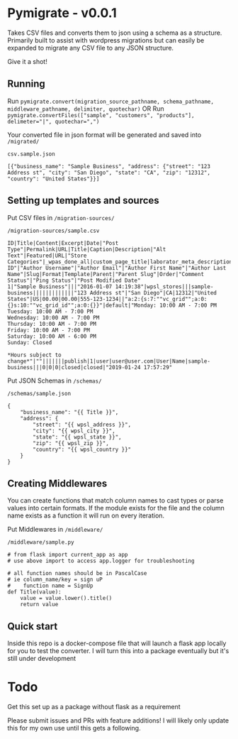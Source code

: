 # Pymigrate - v0.0.1

Takes CSV files and converts them to json using a schema as a structure. Primarily built to assist with wordpress migrations but can easily be expanded to migrate any CSV file to any JSON structure.

Give it a shot!

## Running

Run `pymigrate.convert(migration_source_pathname, schema_pathname, middleware_pathname, delimiter, quotechar)`
OR
Run `pymigrate.convertFiles(["sample", "customers", "products"], delimeter="|", quotechar=",")`

Your converted file in json format will be generated and saved into `/migrated/`

`csv.sample.json`
```
[{"business_name": "Sample Business", "address": {"street": "123 Address st", "city": "San Diego", "state": "CA", "zip": "12312", "country": "United States"}}]
```

## Setting up templates and sources

Put CSV files in `/migration-sources/`

`/migration-sources/sample.csv`
```
ID|Title|Content|Excerpt|Date|"Post Type"|Permalink|URL|Title|Caption|Description|"Alt Text"|Featured|URL|"Store Categories"|_wpas_done_all|custom_page_title|laborator_meta_description|laborator_meta_keywords|laborator_meta_robots_index|laborator_meta_robots_follow|wpsl_address|wpsl_city|wpsl_state|wpsl_zip|wpsl_country|wpsl_country_iso|wpsl_lat|wpsl_lng|wpsl_phone|wpsl_url|_vc_post_settings|slide_template|wpsl_hours|wpsl_email|wpsl_address2|rs_page_bg_color|wpsl_fax|_wp_trash_meta_status|_wp_trash_meta_time|_wp_desired_post_slug|Status|"Author ID"|"Author Username"|"Author Email"|"Author First Name"|"Author Last Name"|Slug|Format|Template|Parent|"Parent Slug"|Order|"Comment Status"|"Ping Status"|"Post Modified Date"
1|"Sample Business"|||"2016-01-07 14:19:38"|wpsl_stores|||sample-business|||||||||||||"123 Address st"|"San Diego"|CA|12312|"United States"|US|00.00|00.00|555-123-1234||"a:2:{s:7:""vc_grid"";a:0:{}s:10:""vc_grid_id"";a:0:{}}"|default|"Monday: 10:00 AM - 7:00 PM
Tuesday: 10:00 AM - 7:00 PM
Wednesday: 10:00 AM - 7:00 PM
Thursday: 10:00 AM - 7:00 PM
Friday: 10:00 AM - 7:00 PM
Saturday: 10:00 AM - 6:00 PM
Sunday: Closed

*Hours subject to change*"|""|||||||publish|1|user|user@user.com|User|Name|sample-business|||0|0|0|closed|closed|"2019-01-24 17:57:29"
```

Put JSON Schemas in `/schemas/`

`/schemas/sample.json`
```
{
    "business_name": "{{ Title }}",
    "address": {
        "street": "{{ wpsl_address }}",
        "city": "{{ wpsl_city }}",
        "state": "{{ wpsl_state }}",
        "zip": "{{ wpsl_zip }}",
        "country": "{{ wpsl_country }}"
    }
}
```

## Creating Middlewares

You can create functions that match column names to cast types or parse values into certain formats. If the module exists for the file and the column name exists as a function it will run on every iteration.

Put Middlewares in `/middleware/`

`/middleware/sample.py`
```
# from flask import current_app as app
# use above import to access app.logger for troubleshooting

# all function names should be in PascalCase
# ie column_name/key = sign uP
#    function name = SignUp
def Title(value):
    value = value.lower().title()
    return value
```

## Quick start
Inside this repo is a docker-compose file that will launch a flask app locally for you to test the converter. I will turn this into a package eventually but it's still under development

# Todo
Get this set up as a package without flask as a requirement

Please submit issues and PRs with feature additions! I will likely only update this for my own use until this gets a following.

